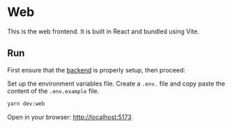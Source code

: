 # Web

This is the web frontend. It is built in React and bundled using Vite.

## Run

First ensure that the [backend](../backend/README.md) is properly setup, then proceed:

Set up the environment variables file. Create a `.env.` file and copy paste the content of the `.env.example` file.

```bash
yarn dev:web
```

Open in your browser: [http://localhost:5173](http://localhost:5173)
